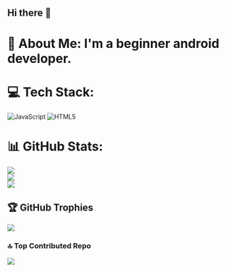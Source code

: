 ## Hi there 👋

<!--
**lunik1980-code** is a ✨ _special_ ✨ repository because its `README.md` (this file) appears on your GitHub profile.

Here are some ideas to get you started:

- 🔭 I’m currently working on 
- 🌱 I’m currently learning Java and C
-->
# 💫 About Me: I'm a beginner android developer.


# 💻 Tech Stack:
![JavaScript](https://img.shields.io/badge/javascript-%23323330.svg?style=for-the-badge&logo=javascript&logoColor=%23F7DF1E) ![HTML5](https://img.shields.io/badge/html5-%23E34F26.svg?style=for-the-badge&logo=html5&logoColor=white)
# 📊 GitHub Stats:
![](https://github-readme-stats.vercel.app/api?username=lunik1980-code&theme=dark&hide_border=false&include_all_commits=false&count_private=false)<br/>
![](https://github-readme-streak-stats.herokuapp.com/?user=lunik1980-code&theme=dark&hide_border=false)<br/>
![](https://github-readme-stats.vercel.app/api/top-langs/?username=lunik1980-code&theme=dark&hide_border=false&include_all_commits=false&count_private=false&layout=compact)

## 🏆 GitHub Trophies
![](https://github-profile-trophy.vercel.app/?username=lunik1980-code&theme=dark&no-frame=false&no-bg=true&margin-w=4)

### 🔝 Top Contributed Repo
![](https://github-contributor-stats.vercel.app/api?username=lunik1980-code&limit=5&theme=dark&combine_all_yearly_contributions=true)
